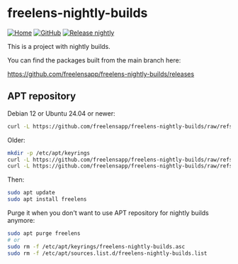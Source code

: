 # freelens-nightly-builds

<!-- markdownlint-disable MD013 -->

[![Home](https://img.shields.io/badge/%F0%9F%8F%A0-freelens.app-02a7a0)](https://freelens.app)
[![GitHub](https://img.shields.io/github/v/release/freelensapp/freelens-nightly-builds?display_name=tag&sort=semver)](https://github.com/freelensapp/freelens-nightly-builds)
[![Release nightly](https://github.com/freelensapp/freelens-nightly-builds/actions/workflows/release-nightly.yaml/badge.svg)](https://github.com/freelensapp/freelens-nightly-builds/actions/workflows/release-nightly.yaml)

<!-- markdownlint-enable MD013 -->

This is a project with nightly builds.

You can find the packages built from the main branch here:

<https://github.com/freelensapp/freelens-nightly-builds/releases>

## APT repository

Debian 12 or Ubuntu 24.04 or newer:

<!-- markdownlint-disable MD013 -->

```sh
curl -L https://github.com/freelensapp/freelens-nightly-builds/raw/refs/heads/main/apt/freelens-nightly-builds.sources | sudo tee /etc/apt/sources.list.d/freelens-nightly-builds.sources
```

<!-- markdownlint-enable MD013 -->

Older:

<!-- markdownlint-disable MD013 -->

```sh
mkdir -p /etc/apt/keyrings
curl -L https://github.com/freelensapp/freelens-nightly-builds/raw/refs/heads/main/apt/freelens-nightly-builds.asc | sudo tee /etc/apt/keyrings/freelens-nightly-builds.asc
curl -L https://github.com/freelensapp/freelens-nightly-builds/raw/refs/heads/main/apt/freelens-nightly-builds.list | sudo tee /etc/apt/sources.list.d/freelens-nightly-builds.list
```

<!-- markdownlint-enable MD013 -->

Then:

```sh
sudo apt update
sudo apt install freelens
```

Purge it when you don't want to use APT repository for nightly builds anymore:

```sh
sudo apt purge freelens
# or
sudo rm -f /etc/apt/keyrings/freelens-nightly-builds.asc
sudo rm -f /etc/apt/sources.list.d/freelens-nightly-builds.list
```
